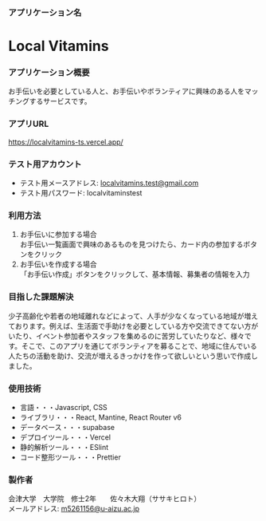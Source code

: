 ### アプリケーション名
# Local Vitamins
### アプリケーション概要  
お手伝いを必要としている人と、お手伝いやボランティアに興味のある人をマッチングするサービスです。
### アプリURL
https://localvitamins-ts.vercel.app/
### テスト用アカウント
* テスト用メースアドレス: localvitamins.test@gmail.com
* テスト用パスワード: localvitaminstest
### 利用方法
1. お手伝いに参加する場合  
   お手伝い一覧画面で興味のあるものを見つけたら、カード内の参加するボタンをクリック
2. お手伝いを作成する場合  
   「お手伝い作成」ボタンをクリックして、基本情報、募集者の情報を入力
### 目指した課題解決
少子高齢化や若者の地域離れなどによって、人手が少なくなっている地域が増えております。例えば、生活面で手助けを必要としている方や交流できてない方がいたり、イベント参加者やスタッフを集めるのに苦労していたりなど、様々です。そこで、このアプリを通じてボランティアを募ることで、地域に住んでいる人たちの活動を助け、交流が増えるきっかけを作って欲しいという思いで作成しました。
### 使用技術
* 言語・・・Javascript, CSS
* ライブラリ・・・React, Mantine, React Router v6
* データベース・・・supabase
* デプロイツール・・・Vercel
* 静的解析ツール・・・ESlint
* コード整形ツール・・・Prettier
### 製作者
会津大学　大学院　修士2年　　佐々木大翔（ササキヒロト）  
メールアドレス: m5261156@u-aizu.ac.jp
